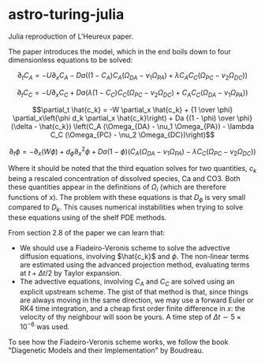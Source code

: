# astro-turing-julia
Julia reproduction of L'Heureux paper.

The paper introduces the model, which in the end boils down to four dimensionless equations to be solved:

$$\partial_t C_A = -U\partial_x C_A - Da\left((1 - C_A)C_A (\Omega_{DA} - \nu_1 \Omega_{PA}) + \lambda C_A C_C (\Omega_{PC} - \nu_2 \Omega_{DC})\right)$$

$$\partial_t C_C = -U\partial_x C_C + Da\left(\lambda(1-C_C)C_C(\Omega_{PC} - \nu_2 \Omega_{DC}) + C_A C_C (\Omega_{DA} - \nu_1 \Omega_{PA})\right)$$

$$\partial_t \hat{c_k} = -W \partial_x \hat{c_k} + {1 \over \phi} \partial_x\left(\phi d_k \partial_x \hat{c_k}\right) + Da {(1 - \phi) \over \phi} (\delta - \hat{c_k}) \left(C_A (\Omega_{DA} - \nu_1 \Omega_{PA}) - \lambda C_C (\Omega_{PC} - \nu_2 \Omega_{DC})\right)$$

$$\partial_t \phi = - \partial_x(W\phi) + d_{\phi} \partial^2_x \phi + Da(1 - \phi) \left(C_A(\Omega_{DA} - \nu_1\Omega_{PA}) - \lambda C_C(\Omega_{PC} - \nu_2\Omega_{DC})\right)$$

Where it should be noted that the third equation solves for two quantities, $c_k$ being a rescaled concentration of dissolved species, Ca and CO3. Both these quantities appear in the definitions of $\Omega_i$ (which are therefore functions of $x$). The problem with these equations is that $D_{\phi}$ is very small compared to $D_k$. This causes numerical instabilities when trying to solve these equations using of the shelf PDE methods.

From section 2.8 of the paper we can learn that:
- We should use a Fiadeiro-Veronis scheme to solve the advective diffusion equations, involving $\hat{c_k}$ and $\phi$. The non-linear terms are estimated using the advanced projection method, evaluating terms at $t + \Delta t/2$ by Taylor expansion.
- The advective equations, involving $C_A$ and $C_C$ are solved using an explicit upstream scheme. The gist of that method is that, since things are always moving in the same direction, we may use a forward Euler or RK4 time integration, and a cheap first order finite difference in $x$: the velocity of thy neighbour will soon be yours.
A time step of $\Delta t \sim 5 \times 10^{-6}$ was used.

To see how the Fiadeiro-Veronis scheme works, we follow the book "Diagenetic Models and their Implementation" by Boudreau.

